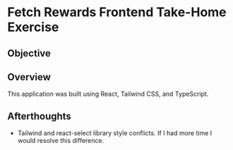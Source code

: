 # Fetch Rewards Frontend Take-Home Exercise

## Objective


## Overview

This application was built using React, Tailwind CSS, and TypeScript.

## Afterthoughts

* Tailwind and react-select library style conflicts. If I had more time I would resolve this difference.